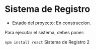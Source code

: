 <h1> Sistema de Registro</h1>

- Estado del proyecto: En construccion.

Para ejecutar el sistema, debes poner:

```npm install react```
Sistema de Registro 2



